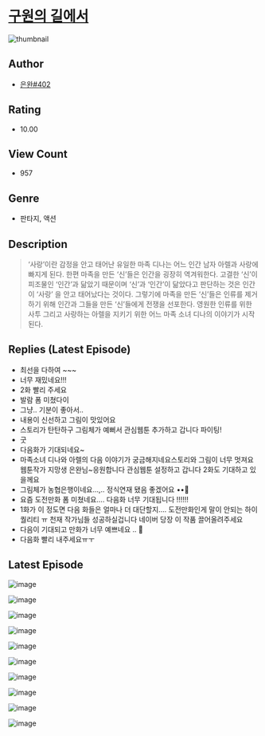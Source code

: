 # [구원의 길에서](https://comic.naver.com/bestChallenge/list?titleId=809925)
![thumbnail](https://image-comic.pstatic.net/user_contents_data/challenge_comic/2023/05/24/364932/upload_7378129181183533410_480x623.jpeg)

## Author
- [은완#402](https://comic.naver.com/artistTitle?id=364932)

## Rating
- 10.00

## View Count
- 957

## Genre
- 판타지, 액션

## Description
> ‘사랑’이란 감정을 안고 태어난 유일한 마족 디나는 어느 인간 남자 아렐과 사랑에 빠지게 된다. 한편 마족을 만든 ‘신’들은 인간을 굉장히 역겨워한다. 고결한 ‘신’이 피조물인 ‘인간’과 닮았기 때문이며 ‘신’과 ‘인간’이 닮았다고 판단하는 것은 인간이 ‘사랑’ 을 안고 태어났다는 것이다. 그렇기에 마족을 만든 ‘신’들은 인류를 제거하기 위해 인간과 그들을 만든 ‘신’들에게 전쟁을 선포한다. 영원한 인류를 위한 사투 그리고 사랑하는 아렐을 지키기 위한 어느 마족 소녀 디나의 이야기가 시작된다.

## Replies (Latest Episode)
- 최선을 다하여 ~~~
- 너무 재밌네요!!!
- 2화 빨리 주세요
- 발람 폼 미쳤다이
- 그냥.. 기분이 좋아서..
- 내용이 신선하고 그림이 맛있어요
- 스토리가 탄탄하구 그림체가 예뻐서 관심웹툰 추가하고 갑니다 파이팅!
- 굿
- 다음화가 기대되네요~
- 마족소녀 디나와 아렐의 다음 이야기가 궁금해지네요스토리와 그림이 너무 멋져요 웹툰작가 지망생 은완님~응원합니다 관심웹툰 설정하고 갑니다 2화도 기대하고 있을께요
- 그림체가 농협은행이네요...,.. 정식연재 됐음 좋겠어요 ••🤍
- 요즘 도전만화 폼 미쳤네요…. 다음화 너무 기대됩니다 !!!!!!
- 1화가 이 정도면 다음 화들은 얼마나 더 대단할지.... 도전만화인게 말이 안되는 하이퀄리티 ㅠ 천재 작가님들 성공하실겁니다 네이버 당장 이 작품 끌어올려주세요
- 다음이 기대되고 만화가 너무 예쁘네요 .. 🤩
- 다음화 빨리 내주세요ㅠㅜ

## Latest Episode
![image](https://image-comic.pstatic.net/user_contents_data/challenge_comic/2023/05/24/364932/upload_3472892556149602660.jpeg)

![image](https://image-comic.pstatic.net/user_contents_data/challenge_comic/2023/05/24/364932/upload_3559313994082956646.jpeg)

![image](https://image-comic.pstatic.net/user_contents_data/challenge_comic/2023/05/23/364932/upload_4122312520091711076.jpeg)

![image](https://image-comic.pstatic.net/user_contents_data/challenge_comic/2023/05/23/364932/upload_7221865270086283365.jpeg)

![image](https://image-comic.pstatic.net/user_contents_data/challenge_comic/2023/05/23/364932/upload_7377287836499862884.jpeg)

![image](https://image-comic.pstatic.net/user_contents_data/challenge_comic/2023/05/23/364932/upload_4063761111355372082.jpeg)

![image](https://image-comic.pstatic.net/user_contents_data/challenge_comic/2023/05/23/364932/upload_7089902988360507704.jpeg)

![image](https://image-comic.pstatic.net/user_contents_data/challenge_comic/2023/05/23/364932/upload_3617625686973559604.jpeg)

![image](https://image-comic.pstatic.net/user_contents_data/challenge_comic/2023/05/23/364932/upload_3630242359544472377.jpeg)

![image](https://image-comic.pstatic.net/user_contents_data/challenge_comic/2023/05/23/364932/upload_3846697922405086004.jpeg)
